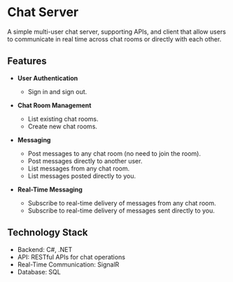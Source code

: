 # Chat Server

A simple multi-user chat server, supporting APIs, and client that allow users to communicate in real time across chat rooms or directly with each other.

## Features
- **User Authentication**  
  - Sign in and sign out.

- **Chat Room Management**  
  - List existing chat rooms.  
  - Create new chat rooms.

- **Messaging**  
  - Post messages to any chat room (no need to join the room).  
  - Post messages directly to another user.  
  - List messages from any chat room.  
  - List messages posted directly to you.

- **Real-Time Messaging**  
  - Subscribe to real-time delivery of messages from any chat room.  
  - Subscribe to real-time delivery of messages sent directly to you.

## Technology Stack

- Backend: C#, .NET  
- API: RESTful APIs for chat operations  
- Real-Time Communication: SignalR
- Database: SQL

